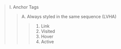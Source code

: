 > I. Anchor Tags
>> A. Always styled in the same sequence (LVHA)
>>> 1. Link
>>> 2. Visited
>>> 3. Hover
>>> 4. Active